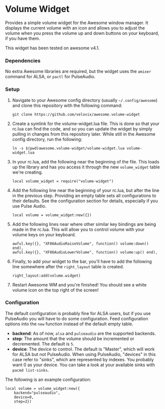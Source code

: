 # Volume Widget

Provides a simple volume widget for the Awesome window manager. It displays the
current volume with an icon and allows you to adjust the volume when you press
the volume up and down buttons on your keyboard, if you have them.

This widget has been tested on awesome v4.1.

### Dependencies

No extra Awesome libraries are required, but the widget uses the
`amixer` command for ALSA, or `pactl` for PulseAudio.

### Setup

1. Navigate to your Awesome config directory (usually `~/.config/awesome`) and
   clone this repository with the following command:

	```
	git clone https://github.com/velovix/awesome.volume-widget
	```

2. Create a symlink for the volume-widget.lua file. This is done so that
   your rc.lua can find the code, and so you can update the widget by simply
   pulling in changes from this repository later. While still in the Awesome
   config directory, run the following:

	```
	ln -s $(pwd)awesome.volume-widget/volume-widget.lua volume-widget.lua
	```

3. In your rc.lua, add the following near the beginning of the file. This loads
   up the library and has you access it through the new `volume_widget` table
   we're creating.

	```
	local volume_widget = require("volume-widget")
	```

4. Add the following line near the beginning of your rc.lua, but after the line
   in the previous step. Providing an empty table sets all configurations to
   their defaults. See the configuration section for details, especially if you
   use Pulse Audio.

	```
	local volume = volume_widget:new({})
	```

5. Add the following lines near where other similar key bindings are being made
   in the rc.lua. This will allow you to control volume with your
   volume keys on your keyboard.

	```
	awful.key({}, "XF86AudioRaiseVolume", function() volume:down() end),
	awful.key({}, "XF86AudioLowerVolume", function() volume:up() end),
	```

6. Finally, to add your widget to the bar, you'll have to add the following
   line somewhere after the `right_layout` table is created.

	```
	right_layout:add(volume.widget)
	```

7. Restart Awesome WM and you're finished! You should see a white volume
   icon on the top right of the screen!

### Configuration

The default configuration is probably fine for ALSA users, but if you use
PulseAudio you will have to do some configuration. Feed configuration options
into the `new` function instead of the default empty table.

- **backend**: As of now, `alsa` and `pulseaudio` are the supported backends.
- **step**: The amount that the volume should be incremented or decremented.
  The default is `5`.
- **device**: The device to control. The default is "Master", which will work
  for ALSA but not PulseAudio. When using PulseAudio, "devices" in this case
  refer to "sinks", which are represented by indexes. You probably want 0 as
  your device. You can take a look at your available sinks with `pacmd
  list-sinks`.

The following is an example configuration:

```
local volume = volume_widget:new({
    backend="pulseaudio",
    device=0,
    step=2})
```
